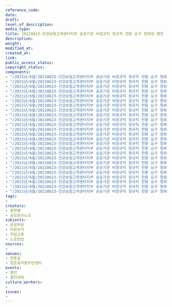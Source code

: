 ```yaml
---
reference_code: 
date: 
draft: 
level_of_description: 
media_type: 
title: 20210623-건강보험고객센터지부 공공기관 비정규직 정규직 전환 요구 청와대 행진
description: 
weight: 
modified_at: 
created_at: 
link: 
public_access_status: 
copyright_status: 
components:
- "/2021년/6월/20210623-건강보험고객센터지부 공공기관 비정규직 정규직 전환 요구 청와대 행진/_5D40239.jpg"
- "/2021년/6월/20210623-건강보험고객센터지부 공공기관 비정규직 정규직 전환 요구 청와대 행진/_5D40319.jpg"
- "/2021년/6월/20210623-건강보험고객센터지부 공공기관 비정규직 정규직 전환 요구 청와대 행진/_5D40158.jpg"
- "/2021년/6월/20210623-건강보험고객센터지부 공공기관 비정규직 정규직 전환 요구 청와대 행진/_1D20024.jpg"
- "/2021년/6월/20210623-건강보험고객센터지부 공공기관 비정규직 정규직 전환 요구 청와대 행진/_1D20321.jpg"
- "/2021년/6월/20210623-건강보험고객센터지부 공공기관 비정규직 정규직 전환 요구 청와대 행진/_5D40231.jpg"
- "/2021년/6월/20210623-건강보험고객센터지부 공공기관 비정규직 정규직 전환 요구 청와대 행진/_1D20087.jpg"
- "/2021년/6월/20210623-건강보험고객센터지부 공공기관 비정규직 정규직 전환 요구 청와대 행진/_1D20300.jpg"
- "/2021년/6월/20210623-건강보험고객센터지부 공공기관 비정규직 정규직 전환 요구 청와대 행진/_5D40035.jpg"
- "/2021년/6월/20210623-건강보험고객센터지부 공공기관 비정규직 정규직 전환 요구 청와대 행진/_1D20297.jpg"
- "/2021년/6월/20210623-건강보험고객센터지부 공공기관 비정규직 정규직 전환 요구 청와대 행진/_5D40258.jpg"
- "/2021년/6월/20210623-건강보험고객센터지부 공공기관 비정규직 정규직 전환 요구 청와대 행진/_5D40060.jpg"
- "/2021년/6월/20210623-건강보험고객센터지부 공공기관 비정규직 정규직 전환 요구 청와대 행진/_5D40228.jpg"
- "/2021년/6월/20210623-건강보험고객센터지부 공공기관 비정규직 정규직 전환 요구 청와대 행진/_5D40303.jpg"
- "/2021년/6월/20210623-건강보험고객센터지부 공공기관 비정규직 정규직 전환 요구 청와대 행진/_5D40326.jpg"
- "/2021년/6월/20210623-건강보험고객센터지부 공공기관 비정규직 정규직 전환 요구 청와대 행진/_5D40221.jpg"
- "/2021년/6월/20210623-건강보험고객센터지부 공공기관 비정규직 정규직 전환 요구 청와대 행진/_1D20056.jpg"
- "/2021년/6월/20210623-건강보험고객센터지부 공공기관 비정규직 정규직 전환 요구 청와대 행진/_1D20284.jpg"
- "/2021년/6월/20210623-건강보험고객센터지부 공공기관 비정규직 정규직 전환 요구 청와대 행진/_5D40299.jpg"
- "/2021년/6월/20210623-건강보험고객센터지부 공공기관 비정규직 정규직 전환 요구 청와대 행진/_1D20163.jpg"
- "/2021년/6월/20210623-건강보험고객센터지부 공공기관 비정규직 정규직 전환 요구 청와대 행진/_1D20270.jpg"
- "/2021년/6월/20210623-건강보험고객센터지부 공공기관 비정규직 정규직 전환 요구 청와대 행진/_5D40294.jpg"
- "/2021년/6월/20210623-건강보험고객센터지부 공공기관 비정규직 정규직 전환 요구 청와대 행진/_1D20208.jpg"
- "/2021년/6월/20210623-건강보험고객센터지부 공공기관 비정규직 정규직 전환 요구 청와대 행진/_1D20372.jpg"
- "/2021년/6월/20210623-건강보험고객센터지부 공공기관 비정규직 정규직 전환 요구 청와대 행진/_1D20342.jpg"
tags:
- 
creators:
- 총연맹
- 공공운수노조
subjects:
- 공공부문
- 비정규직
- 직접고용
- 노조탄압
sources:
- 
venues:
- 정동길
- 청운효자동주민센터
events:
- 행진
- 결의대회
culture_workers:
- 
issues:
- 
---
```

